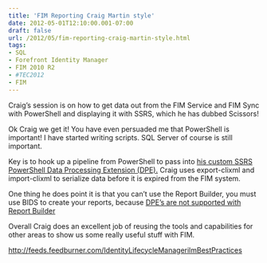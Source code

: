 ```yaml
---
title: 'FIM Reporting Craig Martin style'
date: 2012-05-01T12:10:00.001-07:00
draft: false
url: /2012/05/fim-reporting-craig-martin-style.html
tags: 
- SQL
- Forefront Identity Manager
- FIM 2010 R2
- #TEC2012
- FIM
---
```


Craig’s session is on how to get data out from the FIM Service and FIM Sync with PowerShell and displaying it with SSRS, which he has dubbed Scissors!

Ok Craig we get it! You have even persuaded me that PowerShell is important! I have started writing scripts. SQL Server of course is still important.

Key is to hook up a pipeline from PowerShell to pass into [his custom SSRS PowerShell Data Processing Extension (DPE).](http://psdpe.codeplex.com/) Craig uses export-clixml and import-clixml to serialize data before it is expired from the FIM system.

One thing he does point it is that you can’t use the Report Builder, you must use BIDS to create your reports, because [DPE’s are not supported with Report Builder](http://msdn.microsoft.com/en-us/library/dd239371(v=SQL.100).aspx)

Overall Craig does an excellent job of reusing the tools and capabilities for other areas to show us some really useful stuff with FIM.

http://feeds.feedburner.com/IdentityLifecycleManagerilmBestPractices